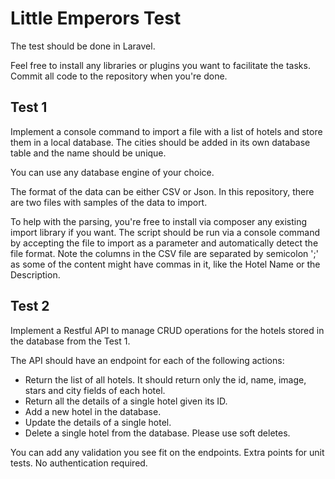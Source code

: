 # Little Emperors Test

The test should be done in Laravel.

Feel free to install any libraries or plugins you want to facilitate the tasks.
Commit all code to the repository when you're done. 

## Test 1
Implement a console command to import a file with a list of hotels and store them in a local database. 
The cities should be added in its own database table and the name should be unique.

You can use any database engine of your choice.

The format of the data can be either CSV or Json.
In this repository, there are two files with samples of the data to import.

To help with the parsing, you're free to install via composer any existing import library if you want.
The script should be run via a console command by accepting the file to import as a parameter and automatically detect the file format.
Note the columns in the CSV file are separated by semicolon ';' as some of the content might have commas in it, like the Hotel Name or the Description.

## Test 2
Implement a Restful API to manage CRUD operations for the hotels stored in the database from the Test 1.

The API should have an endpoint for each of the following actions:
- Return the list of all hotels. It should return only the id, name, image, stars and city fields of each hotel.
- Return all the details of a single hotel given its ID.
- Add a new hotel in the database.
- Update the details of a single hotel.
- Delete a single hotel from the database. Please use soft deletes.

You can add any validation you see fit on the endpoints.
Extra points for unit tests.
No authentication required.
